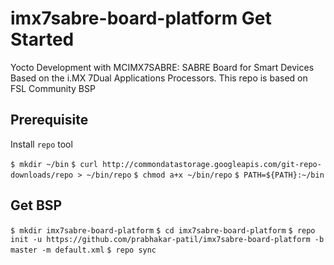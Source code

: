 # imx7sabre-board-platform Get Started 
Yocto Development with MCIMX7SABRE: SABRE Board for Smart Devices Based on the i.MX 7Dual Applications Processors.
This repo is based on FSL Community BSP 

## Prerequisite

Install `repo` tool

`$ mkdir ~/bin`
`$ curl http://commondatastorage.googleapis.com/git-repo-downloads/repo > ~/bin/repo`
`$ chmod a+x ~/bin/repo`
`$ PATH=${PATH}:~/bin`

## Get BSP

`$ mkdir imx7sabre-board-platform`
`$ cd imx7sabre-board-platform`
`$ repo init -u https://github.com/prabhakar-patil/imx7sabre-board-platform -b master -m default.xml`
`$ repo sync`
